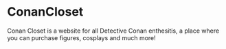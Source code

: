 # ConanCloset
Conan Closet is a website for all Detective Conan enthesitis, a place where you can purchase figures, cosplays and much more!  
